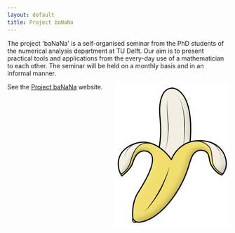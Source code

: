 ```yaml
---
layout: default
title: Project baNaNa
---
```


The project 'baNaNa' is a self-organised seminar from the PhD students of the numerical analysis department at TU Delft. Our aim is to present practical tools and applications from the every-day use of a mathematician to each other. The seminar will be held on a monthly basis and in an informal manner.

See the [Project baNaNa] website. <img style="float: right" src="images/banana.png" />


[Project baNaNa]: http://projectbanana.github.io
